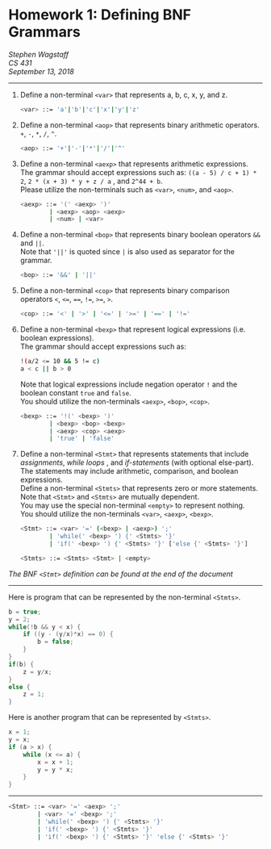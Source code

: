 Homework 1: Defining BNF Grammars
=================================

*Stephen Wagstaff* \
*CS 431* \
*September 13, 2018*

---

1. Define a non-terminal `<var>` that represents a, b, c, x, y, and z.

    ```bash
    <var> ::= 'a'|'b'|'c'|'x'|'y'|'z'
    ```

2. Define a non-terminal `<aop>` that represents binary arithmetic operators. \
   `+`, `-`, `*`, `/`, `^`.

    ```bash
    <aop> ::= '+'|'-'|'*'|'/'|'^'
    ```

3. Define a non-terminal `<aexp>` that represents arithmetic expressions. \
   The grammar should accept expressions such as: `((a - 5) / c + 1) * 2`, `2 * (x + 3) * y + z / a` , and `2^44 + b`. \
    Please utilize the non-terminals such as `<var>`, `<num>`, and `<aop>`.

    ```bash
    <aexp> ::= '(' <aexp> ')'
            | <aexp> <aop> <aexp>
            | <num> | <var>

    ```

4. Define a non-terminal `<bop>` that represents binary boolean operators `&&` and `||`. \
   Note that `'||'` is quoted since `|` is also used as separator for the grammar.

    ```bash
    <bop> ::= '&&' | '||'
    ```

5. Define a non-terminal `<cop>` that represents binary comparison operators `<`, `<=`, `==`, `!=`, `>=`, `>`.

    ```bash
    <cop> ::= '<' | '>' | '<=' | '>=' | '==' | '!='
    ```

6. Define a non-terminal `<bexp>` that represent logical expressions (i.e. boolean expressions). \
   The grammar should accept expressions such as:
    ```bash
    !(a/2 <= 10 && 5 != c)
    a < c || b > 0
    ```
    Note that logical expressions include negation operator `!` and the boolean constant `true` and `false`. \
    You should utilize the non-terminals `<aexp>`, `<bop>`, `<cop>`.
    ```bash
    <bexp> ::= '!(' <bexp> ')'
            | <bexp> <bop> <bexp>
            | <aexp> <cop> <aexp>
            | 'true' | 'false'
    ```

7. Define a non-terminal `<Stmt>` that represents statements that include *assignments*, *while loops* , and *if-statements* (with optional else-part). \
   The statements may include arithmetic, comparison, and boolean expressions. \
   Define a non-terminal `<Stmts>` that represents zero or more statements. \
   Note that `<Stmt>` and `<Stmts>` are mutually dependent. \
   You may use the special non-terminal `<empty>` to represent nothing. \
   You should utilize the non-terminals `<var>`, `<aexp>`, `<bexp>`.

    ```bash
    <Stmt> ::= <var> '=' (<bexp> | <aexp>) ';'
            | 'while(' <bexp> ') {' <Stmts> '}'
            | 'if(' <bexp> ') {' <Stmts> '}' ['else {' <Stmts> '}']

    <Stmts> ::= <Stmts> <Stmt> | <empty>
    ```
*The BNF `<Stmt>` definition can be found at the end of the document*

---

Here is program that can be represented by the non-terminal `<Stmts>`.

```java
b = true;
y = 2;
while(!b && y < x) {
    if ((y - (y/x)*x) == 0) {
        b = false;
    }
}
if(b) {
    z = y/x;
}
else {
    z = 1;
}
```

Here is another program that can be represented by `<Stmts>`.

```java
x = 1;
y = x;
if (a > x) {
    while (x <= a) {
        x = x + 1;
        y = y * x;
    }
}
```

---

```bash
<Stmt> ::= <var> '=' <aexp> ';'
        | <var> '=' <bexp> ';'
        | 'while(' <bexp> ') {' <Stmts> '}'
        | 'if(' <bexp> ') {' <Stmts> '}'
        | 'if(' <bexp> ') {' <Stmts> '}' 'else {' <Stmts> '}'  
```